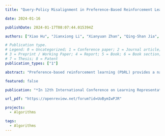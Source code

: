 ```yaml
---
title: "Query-Policy Misalignment in Preference-Based Reinforcement Learning"

date: 2024-01-16

publishDate: 2024-01-17T08:07:44.015394Z

authors: ["Xiao Hu", "Jianxiong Li", "Xianyuan Zhan", "Qing-Shan Jia", "Ya-Qin Zhang"]

# Publication type.
# Legend: 0 = Uncategorized; 1 = Conference paper; 2 = Journal article;
# 3 = Preprint / Working Paper; 4 = Report; 5 = Book; 6 = Book section;
# 7 = Thesis; 8 = Patent
publication_types: ["1"]

abstract: "Preference-based reinforcement learning (PbRL) provides a natural way to align RL agents’ behavior with human desired outcomes, but is often restrained by costly human feedback. To improve feedback efficiency, most existing PbRL methods focus on selecting queries to maximally improve the overall quality of the reward model, but counter-intuitively, we find that this may not necessarily lead to improved performance. To unravel this mystery, we identify a long-neglected issue in the query selection schemes of existing PbRL studies: Query-Policy Misalignment. We show that the seemingly informative queries selected to improve the overall quality of reward model actually may not align with RL agents’ interests, thus offering little help on policy learning and eventually resulting in poor feedback efficiency. We show that this issue can be effectively addressed via policy-aligned query and a specially designed hybrid experience replay, which together enforce the bidirectional query-policy alignment. Simple yet elegant, our method can be easily incorporated into existing approaches by changing only a few lines of code. We showcase in comprehensive experiments that our method achieves substantial gains in both human feedback and RL sample efficiency, demonstrating the importance of addressing query-policy misalignment in PbRL tasks."

featured: false

publication: "*In 12th International Conference on Learning Representations (ICLR 2024)(spotlight)*"

url_pdf: "https://openreview.net/forum?id=UoBymIwPJR"

projects: 
  - Algorithms  

tags:
  - Algorithms
---
```


